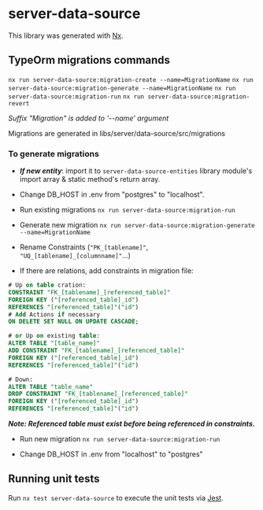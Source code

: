 # server-data-source

This library was generated with [Nx](https://nx.dev).

## TypeOrm migrations commands

`nx run server-data-source:migration-create --name=MigrationName`
`nx run server-data-source:migration-generate --name=MigrationName`
`nx run server-data-source:migration-run`
`nx run server-data-source:migration-revert`

*Suffix "Migration" is added to '--name' argument*

Migrations are generated in libs/server/data-source/src/migrations                

### To generate migrations

- ***If new entity***: import it to `server-data-source-entities` library module's import array & static method's return array.

- Change DB_HOST in .env from "postgres" to "localhost".

- Run existing migrations `nx run server-data-source:migration-run`

- Generate new migration `nx run server-data-source:migration-generate --name=MigrationName`

- Rename Constraints (`"PK_[tablename]"`, `"UQ_[tablename]_[columnname]"`...)

- If there are relations, add constraints in migration file:

```sql                             
# Up on table cration:
CONSTRAINT "FK_[tablename]_[referenced_table]" 
FOREIGN KEY ("[referenced_table]_id") 
REFERENCES "[referenced_table]"("id")  
# Add Actions if necessary
ON DELETE SET NULL ON UPDATE CASCADE;                    

# or Up on existing table:
ALTER TABLE "[table_name]" 
ADD CONSTRAINT "FK_[tablename]_[referenced_table]" 
FOREIGN KEY ("[referenced_table]_id") 
REFERENCES "[referenced_table]"("id")                              

# Down: 
ALTER TABLE "table_name" 
DROP CONSTRAINT "FK_[tablename]_[referenced_table]" 
FOREIGN KEY ("[referenced_table]_id") 
REFERENCES "[referenced_table]"("id")
``` 
***Note: Referenced table must exist before being referenced in constraints.***

- Run new migration `nx run server-data-source:migration-run`

- Change DB_HOST in .env from "localhost" to "postgres"

## Running unit tests

Run `nx test server-data-source` to execute the unit tests via [Jest](https://jestjs.io).
